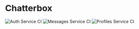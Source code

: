# Chatterbox

![Auth Service CI](https://github.com/abhithube/chatterbox-microservices/actions/workflows/auth-test.yml/badge.svg)
![Messages Service CI](https://github.com/abhithube/chatterbox-microservices/actions/workflows/messages-test.yml/badge.svg)
![Profiles Service CI](https://github.com/abhithube/chatterbox-microservices/actions/workflows/profiles-test.yml/badge.svg)
